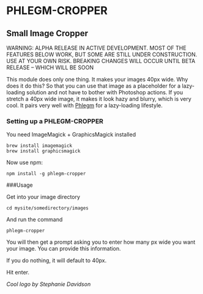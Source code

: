 # PHLEGM-CROPPER
## Small Image Cropper

WARNING: ALPHA RELEASE IN ACTIVE DEVELOPMENT. MOST OF THE FEATURES BELOW WORK, BUT SOME ARE STILL UNDER CONSTRUCTION. USE AT YOUR OWN RISK. BREAKING CHANGES WILL OCCUR UNTIL BETA RELEASE – WHICH WILL BE SOON

This module does only one thing. It makes your images 40px wide. Why does it do this? So that you can use that image as a placeholder for a lazy-loading solution and not have to bother with Photoshop actions. If you stretch a 40px wide image, it makes it look hazy and blurry, which is very cool. It pairs very well with [Phlegm]() for a lazy-loading lifestyle.

### Setting up a PHLEGM-CROPPER

You need ImageMagick + GraphicsMagick installed

```
brew install imagemagick
brew install graphicsmagick
```

Now use npm:
```
npm install -g phlegm-cropper
```

###Usage

Get into your image directory

```
cd mysite/somedirectory/images
```

And run the command

```
phlegm-cropper
```

You will then get a prompt asking you to enter how many px wide you want your image. You can provide this information.

If you do nothing, it will default to 40px.

Hit enter.





*Cool logo by Stephanie Davidson*


